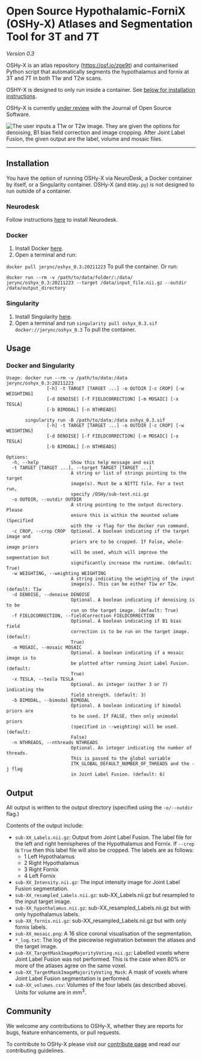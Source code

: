 # Open Source Hypothalamic-ForniX (OSHy-X) Atlases and Segmentation Tool for 3T and 7T

*Version 0.3*

OSHy-X is an atlas repository (https://osf.io/zge9t) and containerised Python script that automatically segments the hypothalamus and fornix at 3T and 7T in both T1w and T2w scans. 

OSHY-X is designed to only run inside a container. See [below for installation instructions](#Installation).

OSHy-X is currently [under review](https://github.com/openjournals/joss-reviews/issues/4368) with the Journal of Open Source Software.

![The user inputs a T1w or T2w image. They are given the options for denoising, B1 bias field correction and image cropping. After Joint Label Fusion, the given output are the label, volume and mosaic files.](Media/OSHy_figure_1.GIF "OSHy pipeline")

***

## Installation

You have the option of running OSHy-X via NeuroDesk, a Docker container by itself, or a Singularity container. OSHy-X (and `OSHy.py`) is not designed to run outside of a container.

### Neurodesk

Follow instructions [here](https://neurodesk.github.io/docs/neurodesktop/getting-started/) to install Neurodesk.

### Docker

1. Install Docker [here](https://docs.docker.com/get-docker/).
2. Open a terminal and run:

`docker pull jerync/oshyx_0.3:20211223`
To pull the container. Or run: 

`docker run --rm -v /path/to/data/folder/:/data/ jerync/oshyx_0.3:20211223 --target /data/input_file.nii.gz --outdir /data/output_directory`

### Singularity
1. Install Singularity [here](https://sylabs.io/guides/3.5/user-guide/quick_start.html).
2. Open a terminal and run 
`singularity pull oshyx_0.3.sif docker://jerync/oshyx_0.3`
To pull the container. 

## Usage


### Docker and Singularity

```
Usage: docker run --rm -v /path/to/data:/data jerync/oshyx_0.3:20211223 
               [-h] -t TARGET [TARGET ...] -o OUTDIR [-c CROP] [-w WEIGHTING]
               [-d DENOISE] [-f FIELDCORRECTION] [-m MOSAIC] [-x TESLA]
               [-b BIMODAL] [-n NTHREADS]

       singularity run -B /path/to/data:/data oshyx_0.3.sif 
               [-h] -t TARGET [TARGET ...] -o OUTDIR [-c CROP] [-w WEIGHTING]
               [-d DENOISE] [-f FIELDCORRECTION] [-m MOSAIC] [-x TESLA]
               [-b BIMODAL] [-n NTHREADS]

Options:
  -h, --help            Show this help message and exit
  -t TARGET [TARGET ...], --target TARGET [TARGET ...]
                        A string or list of strings pointing to the target
                        image(s). Must be a NIfTI file. For a test run,
                        specify /OSHy/sub-test.nii.gz
  -o OUTDIR, --outdir OUTDIR
                        A string pointing to the output directory. Please
                        ensure this is within the mounted volume (Specified
                        with the -v flag for the docker run command.
  -c CROP, --crop CROP  Optional. A boolean indicating if the target image and
                        priors are to be cropped. If False, whole-image priors
                        will be used, which will improve the segmentation but
                        significantly increase the runtime. (default: True)
  -w WEIGHTING, --weighting WEIGHTING
                        A string indicating the weighting of the input
                        image(s). This can be either T1w or T2w. (default: T1w
  -d DENOISE, --denoise DENOISE
                        Optional. A boolean indicating if denoising is to be
                        run on the target image. (default: True)
  -f FIELDCORRECTION, --fieldCorrection FIELDCORRECTION
                        Optional. A boolean indicating if B1 bias field
                        correction is to be run on the target image. (default:
                        True)
  -m MOSAIC, --mosaic MOSAIC
                        Optional. A boolean indicating if a mosaic image is to
                        be plotted after running Joint Label Fusion. (default:
                        True)
  -x TESLA, --tesla TESLA
                        Optional. An integer (either 3 or 7) indicating the
                        field strength. (default: 3)
  -b BIMODAL, --bimodal BIMODAL
                        Optional. A boolean indicating if bimodal priors are
                        to be used. If FALSE, then only unimodal priors
                        (specified in --weighting) will be used.(default:
                        False)
  -n NTHREADS, --nthreads NTHREADS
                        Optional. An integer indicating the number of threads.
                        This is passed to the global variable
                        ITK_GLOBAL_DEFAULT_NUMBER_OF_THREADS and the -j flag
                        in Joint Label Fusion. (default: 6)
```


## Output

All output is written to the output directory (specified using the `-o/--outdir` flag.)

Contents of the output include:

* `sub-XX_Labels.nii.gz`: Output from Joint Label Fusion. The label file for the left and right hemispheres of the Hypothalamus and Fornix. If `--crop` is `True` then this label file will also be cropped. The labels are as follows:
    - 1 Left Hypothalamus
    - 2 Right Hypothalamus
    - 3 Right Fornix
    - 4 Left Fornix
* `sub-XX_Intensity.nii.gz`: The input intensity image for Joint Label Fusion segmentation.
* `sub-XX_resampled_Labels.nii.gz`: sub-XX_Labels.nii.gz but resampled to the input target image.
* `sub-XX_hypothalamus.nii.gz`: sub-XX_resampled_Labels.nii.gz but with only hypothalamus labels.
* `sub-XX_fornix.nii.gz`: sub-XX_resampled_Labels.nii.gz but with only fornix labels.
* `sub-XX_mosaic.png`: A 16 slice coronal visualisation of the segmentation.
* `*_log.txt`: The log of the piecewise registration between the atlases and the target image.
* `sub-XX_TargetMaskImageMajorityVoting.nii.gz`: Labelled voxels where Joint Label Fusion was not performed. This is the case when 80% or more of the atlases agree on the same voxel.
* `sub-XX_TargetMaskImageMajorityVoting_Mask`: A mask of voxels where Joint Label Fusion segmentation is performed.
* `sub-XX_volumes.csv`: Volumes of the four labels (as described above). Units for volume are in mm<sup>3</sup>.

## Community

We welcome any contributions to OSHy-X, whether they are reports for bugs, feature enhancements, or pull requests.

To contribute to OSHy-X please visit our [contribute page](https://github.com/Cadaei-Yuvxvs/OSHy-X/contribute) and read our contributing guidelines.
